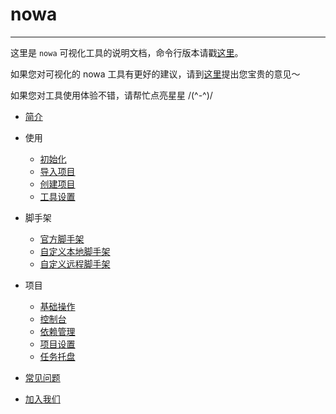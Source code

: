 # nowa

---

这里是 `nowa` 可视化工具的说明文档，命令行版本请戳[这里](https://nowa-webpack.github.io/docs/)。

如果您对可视化的 nowa 工具有更好的建议，请到[这里](https://github.com/nowa-webpack/nowa-gui/issues/new)提出您宝贵的意见～

如果您对工具使用体验不错，请帮忙点亮星星 /(^-^)/

* [简介](jian_jie.md)
* 使用
  * [初始化](chu_shi_hua.md)
  * [导入项目](dao_ru_xiang_mu.md)
  * [创建项目](chuang_jian_xiang_mu.md)
  * [工具设置](gong_ju_she_zhi.md)
* 脚手架
  * [官方脚手架](guan_fang_mu_ban.md)
  * [自定义本地脚手架](ben_di_mu_ban.md)
  * [自定义远程脚手架](yuan_cheng_mu_ban.md)
* 项目
  * [基础操作](ji_chu_cao_zuo.md)
  * [控制台](kong_zhi_tai.md)
  * [依赖管理](yi_lai_guan_li.md)
  * [项目设置](xiang_mu_she_zhi.md)
  * [任务托盘](ren_wu_tuo_pan.md)

* [常见问题](qa.md)
* [加入我们](jia_ru_wo_men.md)
